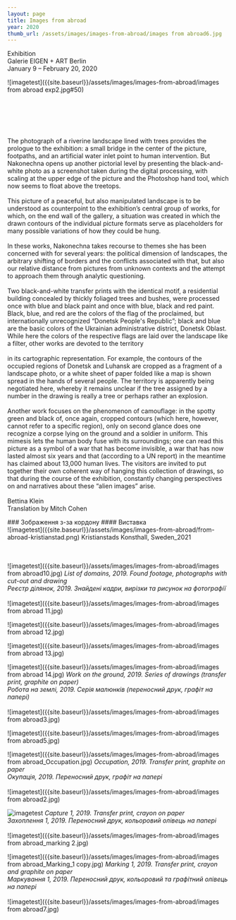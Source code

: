 ```yaml
---
layout: page
title: Images from abroad
year: 2020
thumb_url: /assets/images/images-from-abroad/images from abroad6.jpg
---
```


<section markdown="1" class="EN">
Exhibition <br>
Galerie EIGEN + ART Berlin <br>
January 9 – February 20, 2020
<br>

![imagetest]({{site.baseurl}}/assets/images/images-from-abroad/images from abroad exp2.jpg#50)

<br><br>
<br>
<br><br>
The photograph of a riverine landscape lined with trees provides the prologue to the exhibition: a small bridge in the center of the picture, footpaths, and an artificial 
water inlet point to human intervention. But Nakonechna opens up another pictorial level by presenting the black-and- white photo as a screenshot taken during 
the digital processing, with scaling at the upper edge of the picture and the Photoshop hand tool, which now seems to float above the treetops.
<br><br>
This picture of a peaceful, but also manipulated landscape is to be understood as counterpoint to the exhibition’s central group of works, for which, on the end wall 
of the gallery, a situation was created in which the drawn contours of the individual picture formats serve as placeholders for many possible variations of how they 
could be hung.
<br><br>
In these works, Nakonechna takes recourse to themes she has been concerned with for several years: the political dimension of landscapes, the arbitrary shifting 
of borders and the conflicts associated with that, but also our relative distance from pictures from unknown contexts and the attempt to approach them through 
analytic questioning.
<br><br>
Two black-and-white transfer prints with the identical motif, a residential building concealed by thickly foliaged trees and bushes, were processed once with blue 
and black paint and once with blue, black and red paint. Black, blue, and red are the colors of the flag of the proclaimed, but internationally unrecognized “Donetsk 
People's Republic”; black and blue are the basic colors of the Ukrainian administrative district, Donetsk Oblast. While here the colors of the respective flags are laid 
over the landscape like a filter, other works are devoted to the territory
<br><br>
in its cartographic representation. For example, the contours of the occupied regions of Donetsk and Luhansk are cropped as a fragment of a landscape photo, 
or a white sheet of paper folded like a map is shown spread in the hands of several people. The territory is apparently being negotiated here, whereby it remains 
unclear if the tree assigned by a number in the drawing is really a tree or perhaps rather an explosion.
<br><br>
Another work focuses on the phenomenon of camouflage: in the spotty green and black of, once again, cropped contours (which here, however, cannot refer to a specific 
region), only on second glance does one recognize a corpse lying on the ground and a soldier in uniform. This mimesis lets the human body fuse with its surroundings; 
one can read this picture as a symbol of a war that has become invisible, a war that has now lasted almost six years and that (according to a UN report) in the meantime 
has claimed about 13,000 human lives. The visitors are invited to put together their own coherent way of hanging this collection of drawings, so that during the course 
of the exhibition, constantly changing perspectives on and narratives about these “alien images” arise.
<br><br>
Bettina Klein<br>
Translation by Mitch Cohen
</section>

<section markdown="1" class="UKR">
### Зображення з-за кордону ####
Виставка

<br>
![imagetest]({{site.baseurl}}/assets/images/images-from-abroad/from-abroad-kristianstad.png)
Kristianstads Konsthall, Sweden_2021 
<br>
<br>
<br>

![imagetest]({{site.baseurl}}/assets/images/images-from-abroad/images from abroad10.jpg)
*List of domains, 2019. Found footage, photographs with cut-out and drawing*<br>
*Реєстр ділянок, 2019. Знайдені кадри, вирізки та рисунок на фотографії*
<br>
<br>
![imagetest]({{site.baseurl}}/assets/images/images-from-abroad/images from abroad 11.jpg)

![imagetest]({{site.baseurl}}/assets/images/images-from-abroad/images from abroad 12.jpg)

![imagetest]({{site.baseurl}}/assets/images/images-from-abroad/images from abroad 13.jpg)

![imagetest]({{site.baseurl}}/assets/images/images-from-abroad/images from abroad 14.jpg)
*Work on the ground, 2019. Series of drawings (transfer print, graphite on paper)*<br>
*Робота на землі, 2019. Серія малюнків (переносний друк, графіт на папері)*
<br>
<br>
![imagetest]({{site.baseurl}}/assets/images/images-from-abroad/images from abroad3.jpg)

![imagetest]({{site.baseurl}}/assets/images/images-from-abroad/images from abroad5.jpg)

![imagetest]({{site.baseurl}}/assets/images/images-from-abroad/images from abroad_Occupation.jpg)
*Occupation, 2019. Transfer print, graphite on paper*<br>
*Окупація, 2019. Переносний друк, графіт на папері*
<br>
<br>
![imagetest]({{site.baseurl}}/assets/images/images-from-abroad/images from abroad2.jpg)

![imagetest]({{site.baseurl}}/assets/images/images-from-abroad/capture-min.png)
*Capture 1, 2019. Transfer print, crayon on paper*<br>
*Захоплення 1, 2019. Переносний друк, кольоровий олівець на папері*
<br>
<br>
![imagetest]({{site.baseurl}}/assets/images/images-from-abroad/images from abroad_marking 2.jpg)

![imagetest]({{site.baseurl}}/assets/images/images-from-abroad/images from abroad_Marking_1 copy.jpg)
*Marking 1, 2019. Transfer print, crayon and graphite on paper*<br>
*Маркування 1, 2019. Переносний друк, кольоровий та графітний олівець на папері*
<br>
<br>
![imagetest]({{site.baseurl}}/assets/images/images-from-abroad/images from abroad7.jpg)

</section>